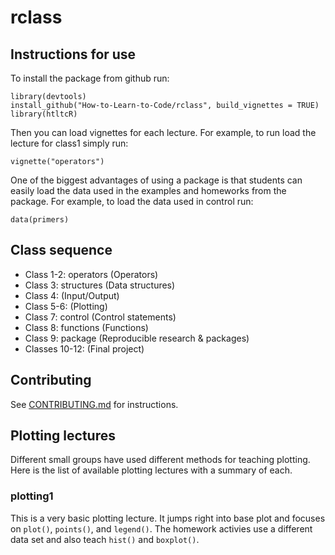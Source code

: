# rclass

## Instructions for use

To install the package from github run:

```
library(devtools)
install_github("How-to-Learn-to-Code/rclass", build_vignettes = TRUE)
library(htltcR)
```
Then you can load vignettes for each lecture. For example, to run load the lecture for class1 simply run:

```
vignette("operators")
```
One of the biggest advantages of using a package is that students can easily load the data used in the examples and homeworks from the package. For example, to load the data used in control run: 
```
data(primers)
```
## Class sequence
* Class 1-2: operators (Operators)
* Class 3: structures (Data structures)
* Class 4: (Input/Output)
* Class 5-6: (Plotting)
* Class 7: control (Control statements)
* Class 8: functions (Functions)
* Class 9: package (Reproducible research & packages)
* Classes 10-12: (Final project)

## Contributing

See [CONTRIBUTING.md](rclass/CONTRIBUTING.md) for instructions.

## Plotting lectures
Different small groups have used different methods for teaching plotting. Here is the list of available plotting lectures with a summary of each. 

### plotting1
This is a very basic plotting lecture. It jumps right into base plot and focuses on `plot()`, `points()`, and `legend()`. The homework activies use a different data set and also teach `hist()` and `boxplot()`. 
